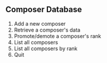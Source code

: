 ## Composer Database
1. Add a new composer
2. Retrieve a composer's data
3. Promote/demote a composer's rank
4. List all composers
5. List all composers by rank
0. Quit